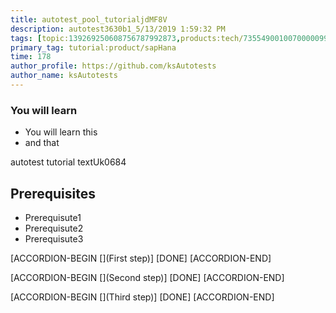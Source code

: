 ```yaml
---
title: autotest_pool_tutorialjdMF8V
description: autotest3630b1_5/13/2019 1:59:32 PM
tags: [topic:139269250608756787992873,products:tech/73554900100700000996,tutorial:experience/advanced]
primary_tag: tutorial:product/sapHana
time: 178
author_profile: https://github.com/ksAutotests
author_name: ksAutotests
---
```

### You will learn
- You will learn this
- and that

autotest tutorial textUk0684

## Prerequisites
- Prerequisute1
- Prerequisute2
- Prerequisute3

[ACCORDION-BEGIN [](First step)]
[DONE]
[ACCORDION-END]

[ACCORDION-BEGIN [](Second step)]
[DONE]
[ACCORDION-END]

[ACCORDION-BEGIN [](Third step)]
[DONE]
[ACCORDION-END]

